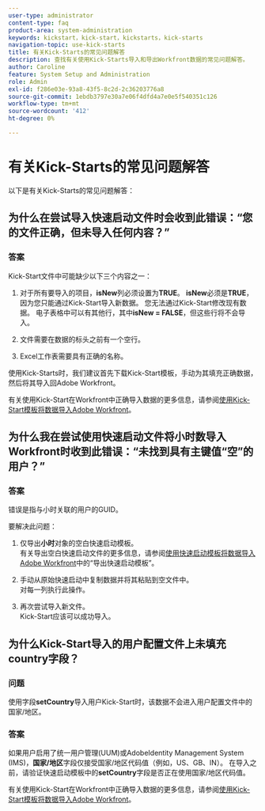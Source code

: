 ```yaml
---
user-type: administrator
content-type: faq
product-area: system-administration
keywords: kickstart，kick-start，kickstarts，kick-starts
navigation-topic: use-kick-starts
title: 有关Kick-Starts的常见问题解答
description: 查找有关使用Kick-Starts导入和导出Workfront数据的常见问题解答。
author: Caroline
feature: System Setup and Administration
role: Admin
exl-id: f286e03e-93a8-43f5-8c2d-2c36203776a8
source-git-commit: 1ebdb3797e30a7e06f4dfd4a7e0e5f540351c126
workflow-type: tm+mt
source-wordcount: '412'
ht-degree: 0%

---
```


# 有关Kick-Starts的常见问题解答

以下是有关Kick-Starts的常见问题解答：

## 为什么在尝试导入快速启动文件时会收到此错误：“您的文件正确，但未导入任何内容？”

### 答案

Kick-Start文件中可能缺少以下三个内容之一：

1. 对于所有要导入的项目，**isNew**&#x200B;列必须设置为&#x200B;**TRUE**。 **isNew**&#x200B;必须是&#x200B;**TRUE**，因为您只能通过Kick-Start导入新数据。 您无法通过Kick-Start修改现有数据。 电子表格中可以有其他行，其中&#x200B;**isNew = FALSE**，但这些行将不会导入。

1. 文&#x200B;件需要在数据的标头之前有一个空行。
1. Excel&#x200B;工作表需要具有正确的名称。

使用Kick-Starts时，我们建议首先下载Kick-Start模板，手动为其填充正确数据，然后将其导入回Adobe Workfront。

有关使用Kick-Start在Workfront中正确导入数据的更多信息，请参阅[使用Kick-Start模板将数据导入Adobe Workfront](../../../administration-and-setup/manage-workfront/using-kick-starts/import-data-via-kickstarts.md)。

## 为什么我在尝试使用快速启动文件将小时数导入Workfront时收到此错误：“未找到具有主键值“空”的用户？”

### 答案

错误是指与小时关联的用户的GUID。

要解决此问题：

1. 仅导出&#x200B;**小时**&#x200B;对象的空白快速启动模板。\
   有关导出空白快速启动文件的更多信息，请参阅[使用快速启动模板将数据导入Adobe Workfront](../../../administration-and-setup/manage-workfront/using-kick-starts/import-data-via-kickstarts.md)中的“导出快速启动模板”。

1. 手动从原始快速启动中复制数据并将其粘贴到空文件中。\
   对每一列执行此操作。
1. 再次尝试导入新文件。\
   Kick-Start应该可以成功导入。

## 为什么Kick-Start导入的用户配置文件上未填充country字段？

### 问题

使用字段&#x200B;**setCountry**&#x200B;导入用户Kick-Start时，该数据不会进入用户配置文件中的国家/地区。

### 答案

如果用户启用了统一用户管理(UUM)或AdobeIdentity Management System (IMS)，**国家/地区**&#x200B;字段仅接受国家/地区代码值（例如，US、GB、IN）。 在导入之前，请验证快速启动模板中的&#x200B;**setCountry**&#x200B;字段是否正在使用国家/地区代码值。

有关使用Kick-Start在Workfront中正确导入数据的更多信息，请参阅[使用Kick-Start模板将数据导入Adobe Workfront](/help/quicksilver/administration-and-setup/manage-workfront/using-kick-starts/import-data-via-kickstarts.md)。
